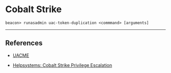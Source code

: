 # Cobalt Strike

```
beacon> runasadmin uac-token-duplication <commmand> [arguments]
```

---
## References

- [UACME](https://github.com/hfiref0x/UACME)

- [Helpsystems: Cobalt Strike Privilege Escalation](https://hstechdocs.helpsystems.com/manuals/cobaltstrike/current/userguide/content/topics/post-exploitation_privilege-escalation.htm)